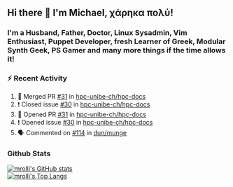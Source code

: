 ## Hi there 👋 I'm Michael, χάρηκα πολύ!

<!--
**mrolli/mrolli** is a ✨ _special_ ✨ repository because its `README.md` (this file) appears on your GitHub profile.

Here are some ideas to get you started:

- 🔭 I’m currently working on ...
- 🌱 I’m currently learning ...
- 👯 I’m looking to collaborate on ...
- 🤔 I’m looking for help with ...
- 💬 Ask me about ...
- 📫 How to reach me: ...
- 😄 Pronouns: ...
- ⚡ Fun fact: ...
-->

### I'm a Husband, Father, Doctor, Linux Sysadmin, Vim Enthusiast, Puppet Developer, fresh Learner of Greek, Modular Synth Geek, PS Gamer and many more things if the time allows it!

### :zap: Recent Activity

<!--START_SECTION:activity-->
1. 🎉 Merged PR [#31](https://github.com/hpc-unibe-ch/hpc-docs/pull/31) in [hpc-unibe-ch/hpc-docs](https://github.com/hpc-unibe-ch/hpc-docs)
2. ❗️ Closed issue [#30](https://github.com/hpc-unibe-ch/hpc-docs/issues/30) in [hpc-unibe-ch/hpc-docs](https://github.com/hpc-unibe-ch/hpc-docs)
3. 💪 Opened PR [#31](https://github.com/hpc-unibe-ch/hpc-docs/pull/31) in [hpc-unibe-ch/hpc-docs](https://github.com/hpc-unibe-ch/hpc-docs)
4. ❗️ Opened issue [#30](https://github.com/hpc-unibe-ch/hpc-docs/issues/30) in [hpc-unibe-ch/hpc-docs](https://github.com/hpc-unibe-ch/hpc-docs)
5. 🗣 Commented on [#114](https://github.com/dun/munge/issues/114) in [dun/munge](https://github.com/dun/munge)
<!--END_SECTION:activity-->

### Github Stats
[![mrolli's GitHub stats](https://github-readme-stats.vercel.app/api?username=mrolli&count_private=true&show_icons=true&theme=onedark)](https://github.com/anuraghazra/github-readme-stats)  
[![mrolli's Top Langs](https://github-readme-stats.vercel.app/api/top-langs/?username=mrolli&count_private=true&theme=onedark&hide=c%2B%2B,c,html,cmake,makefile&layout=compact)](https://github.com/anuraghazra/github-readme-stats)
